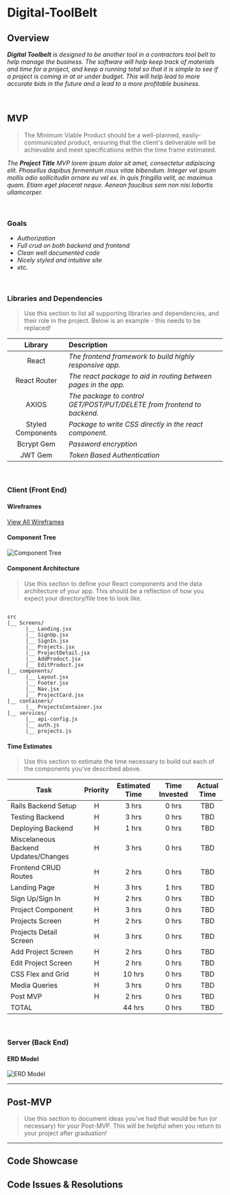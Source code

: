 # Digital-ToolBelt

## Overview

_**Digital Toolbelt** is designed to be another tool in a contractors tool belt to help manage the business.
The software will help keep track of materials and time for a project, and keep a running total so that it is
simple to see if a project is coming in at or under budget. This will help lead to more accurate bids in the future and a lead to a more profitable business._


<br>

## MVP

> The Minimum Viable Product should be a well-planned, easily-communicated product, ensuring that the client's deliverable will be achievable and meet specifications within the time frame estimated.

_The **Project Title** MVP lorem ipsum dolor sit amet, consectetur adipiscing elit. Phasellus dapibus fermentum risus vitae bibendum. Integer vel ipsum mollis odio sollicitudin ornare eu vel ex. In quis fringilla velit, ac maximus quam. Etiam eget placerat neque. Aenean faucibus sem non nisi lobortis ullamcorper._

<br>

### Goals

- _Authorization_
- _Full crud on both backend and frontend_
- _Clean well documented code_
- _Nicely styled and intuitive site_
- _etc._

<br>

### Libraries and Dependencies

> Use this section to list all supporting libraries and dependencies, and their role in the project. Below is an example - this needs to be replaced!

|     Library      | Description                                |
| :--------------: | :----------------------------------------- |
|      React       | _The frontend framework to build highly responsive app._ |
|   React Router   | _The react package to aid in routing between pages in the app._ |
|     AXIOS        | _The package to control GET/POST/PUT/DELETE from frontend to backend._ |
| Styled Components| _Package to write CSS directly in the react component._ |
|    Bcrypt Gem    | _Password encryption_ |
|    JWT Gem       |_Token Based Authentication_|

<br>

### Client (Front End)

#### Wireframes

[View All Wireframes](https://whimsical.com/UE2dxyXNXDkEiFdeztQ7pf)

#### Component Tree

![Component Tree ](https://i.imgur.com/TwvqQm5.png)

#### Component Architecture

> Use this section to define your React components and the data architecture of your app. This should be a reflection of how you expect your directory/file tree to look like. 

``` structure

src
|__ Screens/
      |__ Landing.jsx
      |__ SignUp.jsx
      |__ SignIn.jsx
      |__ Projects.jsx
      |__ ProjectDetail.jsx
      |__ AddProduct.jsx
      |__ EditProduct.jsx
|__ components/
      |__ Layout.jsx
      |__ Footer.jsx
      |__ Nav.jsx
      |__ ProjectCard.jsx
|__ containers/
      |__ ProjectsContainer.jsx
|__ services/
      |__ api-config.js
      |__ auth.js
      |__ projects.js

```

#### Time Estimates

> Use this section to estimate the time necessary to build out each of the components you've described above.

| Task                | Priority | Estimated Time | Time Invested | Actual Time | 
| ------------------- | :------: | :------------: | :-----------: | :---------: |
| Rails Backend Setup |    H     |     3 hrs      |     0 hrs     |    TBD      |
| Testing Backend     |    H     |     3 hrs      |     0 hrs     |     TBD     |
| Deploying Backend   |    H     |     1 hrs      |     0 hrs     |     TBD     |
| Miscelaneous Backend Updates/Changes |    H     |     3 hrs      |     0 hrs     |     TBD     |
| Frontend CRUD Routes |    H     |     2 hrs      |     0 hrs     |     TBD     |
| Landing Page         |    H     |     3 hrs      |     1 hrs     |     TBD     |
| Sign Up/Sign In      |    H     |     2 hrs      |     0 hrs     |     TBD     |
| Project Component    |    H     |     3 hrs      |     0 hrs     |     TBD     |
| Projects Screen    |    H     |     2 hrs      |     0 hrs     |     TBD     |
| Projects Detail Screen    |    H     |     3 hrs      |     0 hrs     |     TBD     |
| Add Project Screen    |    H     |     2 hrs      |     0 hrs     |     TBD     |
| Edit Project Screen    |    H     |     2 hrs      |     0 hrs     |     TBD     |
| CSS Flex and Grid |    H     |     10 hrs      |     0 hrs     |     TBD     |
| Media Queries    |    H     |     3 hrs      |     0 hrs     |     TBD     |
| Post MVP    |    H     |     2 hrs      |     0 hrs     |     TBD     |
| TOTAL               |          |     44 hrs      |     0 hrs     |     TBD     |

<br>

### Server (Back End)

#### ERD Model

![ERD Model](https://i.imgur.com/byLg7YN.png)
<br>

***

## Post-MVP

> Use this section to document ideas you've had that would be fun (or necessary) for your Post-MVP. This will be helpful when you return to your project after graduation!

***

## Code Showcase

## Code Issues & Resolutions


